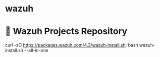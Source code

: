 # wazuh
# 🚀 Wazuh Projects Repository
curl -sO https://packages.wazuh.com/4.3/wazuh-install.sh; bash wazuh-install.sh --all-in-one
